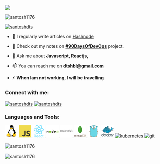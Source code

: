 <img align="center" src="https://user-images.githubusercontent.com/91916466/175826261-ada41a8d-4e00-4387-8a46-b5a5c72b54ed.png">


<p align="left"> <img src="https://komarev.com/ghpvc/?username=santosh1176&label=Profile%20views&color=0e75b6&style=plastic" alt="santosh1176" /> </p>

<p align="left"> <a href="https://twitter.com/santoshdts" target="blank"><img src="https://img.shields.io/twitter/follow/santoshdts?logo=twitter&style=for-the-badge" alt="santoshdts" /></a> </p>

- 📝 I regularly write articles on [Hashnode](https://santoshdts.hashnode.dev)

- :notebook_with_decorative_cover: Check out my notes on [**#90DaysOfDevOps**](https://github.com/Santosh1176/90DaysOfDevOps) project.

- 💬 Ask me about **Javascript, Reactjs,**

- 📫 You can reach me on **dtshbl@gmail.com**

- ⚡ **When Iam not working, I will be travelling**

<h3 align="left">Connect with me:</h3>
<p align="left">
<a href="https://codepen.io/santoshdts" target="blank"><img align="center" src="https://raw.githubusercontent.com/rahuldkjain/github-profile-readme-generator/master/src/images/icons/Social/codepen.svg" alt="santoshdts" height="30" width="40" /></a>
<a href="https://twitter.com/santoshdts" target="blank"><img align="center" src="https://raw.githubusercontent.com/rahuldkjain/github-profile-readme-generator/master/src/images/icons/Social/twitter.svg" alt="santoshdts" height="30" width="40" /></a>
</p>

<h3 align="left">Languages and Tools:</h3>
<p align="left">
     <a href="https://www.linux.org/" target="_blank" rel="noreferrer">
    <img
      src="https://raw.githubusercontent.com/devicons/devicon/master/icons/linux/linux-original.svg"
      alt="linux"
      width="40"
      height="40"
    />
  </a>
     <a
      href="https://developer.mozilla.org/en-US/docs/Web/JavaScript"
      target="_blank"
      rel="noreferrer"
    >
      <img
        src="https://raw.githubusercontent.com/devicons/devicon/master/icons/javascript/javascript-original.svg"
        alt="javascript"
        width="40"
        height="40"
      />
    </a>
    <a href="https://reactjs.org/" target="_blank" rel="noreferrer">
      <img
        src="https://raw.githubusercontent.com/devicons/devicon/master/icons/react/react-original-wordmark.svg"
        alt="react"
        width="40"
        height="40"
      />
    </a>
    <a href="https://nodejs.org" target="_blank" rel="noreferrer">
      <img
        src="https://raw.githubusercontent.com/devicons/devicon/master/icons/nodejs/nodejs-original-wordmark.svg"
        alt="nodejs"
        width="40"
        height="40"
      />
    </a>
    <a href="https://expressjs.com" target="_blank" rel="noreferrer">
      <img
        src="https://raw.githubusercontent.com/devicons/devicon/master/icons/express/express-original-wordmark.svg"
        alt="express"
        width="40"
        height="40"
        color:"white"   
      />
    </a>
  </a>
  <a href="https://www.mongodb.com/" target="_blank" rel="noreferrer">
    <img
      src="https://raw.githubusercontent.com/devicons/devicon/master/icons/mongodb/mongodb-original-wordmark.svg"
      alt="mongodb"
      width="40"
      height="40"
    />
  </a>
  <a href="https://golang.org" target="_blank" rel="noreferrer">
    <img
      src="https://raw.githubusercontent.com/devicons/devicon/master/icons/go/go-original.svg"
      alt="go"
      width="40"
      height="40"
    />
  </a>
  <a href="https://www.docker.com/" target="_blank" rel="noreferrer">
    <img
      src="https://raw.githubusercontent.com/devicons/devicon/master/icons/docker/docker-original-wordmark.svg"
      alt="docker"
      width="40"
      height="40"
    />
  </a>
  <a href="https://kubernetes.io" target="_blank" rel="noreferrer">
    <img
      src="https://www.vectorlogo.zone/logos/kubernetes/kubernetes-icon.svg"
      alt="kubernetes"
      width="40"
      height="40"
    />
  </a>
  <a href="https://git-scm.com/" target="_blank" rel="noreferrer">
    <img
      src="https://www.vectorlogo.zone/logos/git-scm/git-scm-icon.svg"
      alt="git"
      width="40"
      height="40"
    />
  </a>
  
</p>



<p><img align="center" src="https://github-readme-stats.vercel.app/api/top-langs?username=santosh1176&show_icons=true&bg_color=c0bfbc&locale=en&layout=compact" alt="santosh1176" /></p>

<p><img align="center" src="https://github-readme-streak-stats.herokuapp.com/?user=santosh1176&theme=dark" alt="santosh1176" /></p>

